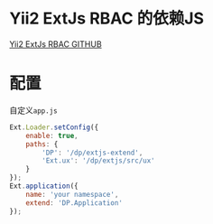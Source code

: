 Yii2 ExtJs RBAC 的依赖JS
=========

[Yii2 ExtJs RBAC GITHUB](https://github.com/myweishanli/yii2-extjs-rbac)

配置
=========

自定义`app.js`
```javascript
Ext.Loader.setConfig({
    enable: true,
    paths: {
        'DP': '/dp/extjs-extend',
        'Ext.ux': '/dp/extjs/src/ux'
    }
});
Ext.application({
    name: 'your namespace',
    extend: 'DP.Application'
});

```